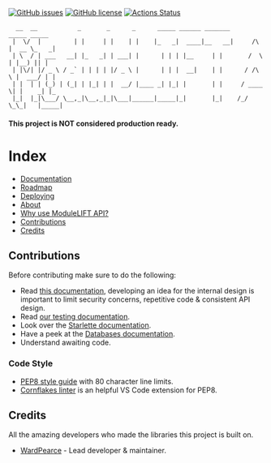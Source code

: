 [![GitHub issues](https://img.shields.io/github/issues/ModuleLIFT/API)](https://github.com/ModuleLIFT/API/issues)
[![GitHub license](https://img.shields.io/github/license/ModuleLIFT/API)](https://github.com/ModuleLIFT/API/blob/master/LICENSE)
[![Actions Status](https://github.com/ModuleLIFT/API/workflows/Python%20application/badge.svg)](https://github.com/ModuleLIFT/API/actions)

```
  __  __           _       _      _      _____ ______ _______            _____ _____ 
 |  \/  |         | |     | |    | |    |_   _|  ____|__   __|     /\   |  __ \_   _|
 | \  / | ___   __| |_   _| | ___| |      | | | |__     | |       /  \  | |__) || |  
 | |\/| |/ _ \ / _` | | | | |/ _ \ |      | | |  __|    | |      / /\ \ |  ___/ | |  
 | |  | | (_) | (_| | |_| | |  __/ |____ _| |_| |       | |     / ____ \| |    _| |_ 
 |_|  |_|\___/ \__,_|\__,_|_|\___|______|_____|_|       |_|    /_/    \_\_|   |_____|
```
#### This project is NOT considered production ready.

# Index
- [Documentation](/docs)
- [Roadmap](/ROADMAP.md)
- [Deploying](/deploying.md)
- [About](#about)
- [Why use ModuleLIFT API?](#why-use-modulelift-api)
- [Contributions](#contributions)
- [Credits](#credits)

## Contributions
Before contributing make sure to do the following:
- Read [this documentation](/docs/modules.md), developing an idea for the internal design is important to limit security concerns, repetitive code & consistent API design.
- Read [our testing documentation](/tests).
- Look over the [Starlette documentation](https://www.starlette.io/).
- Have a peek at the [Databases documentation](https://github.com/encode/databases).
- Understand awaiting code.

### Code Style
- [PEP8 style guide](https://www.python.org/dev/peps/pep-0008/) with 80 character line limits.
- [Cornflakes linter](https://marketplace.visualstudio.com/items?itemName=kevinglasson.cornflakes-linter) is an helpful VS Code extension for PEP8.

## Credits
All the amazing developers who made the libraries this project is built on.
- [WardPearce](https://github.com/WardPearce) - Lead developer & maintainer.
